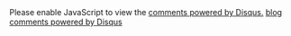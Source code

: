 <div id="disqus_thread"></div>
<script type="text/javascript">
    /* * * CONFIGURATION VARIABLES: EDIT BEFORE PASTING INTO YOUR WEBPAGE * * */
    var disqus_shortname = 'lilkr'; 
    var disqus_url = '{{ site.url }}{{ page.url | remove:'index.html' }}';
        // The following are highly recommended additional parameters. Remove the slashes in front to use.
        // var disqus_identifier = 'unique_dynamic_id_1234';
        // var disqus_url = 'http://example.com/permalink-to-page.html';

        /* * * DON'T EDIT BELOW THIS LINE * * */
        (function() {
                 var dsq = document.createElement('script'); dsq.type = 'text/javascript'; dsq.async = true;
                         dsq.src = 'http://' + disqus_shortname + '.disqus.com/embed.js';
                                 (document.getElementsByTagName('head')[0] || document.getElementsByTagName('body')[0]).appendChild(dsq);
                                     })();
</script>
<noscript>Please enable JavaScript to view the <a href="http://disqus.com/?ref_noscript">comments powered by Disqus.</a></noscript>
<a href="http://disqus.com" class="dsq-brlink">blog comments powered by <span class="logo-disqus">Disqus</span></a>



